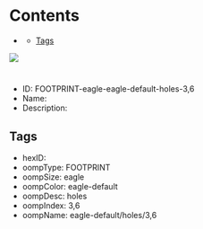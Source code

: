 



Contents
========

* [](#)
	* [Tags](#tags)
  
![][im]
# 

- ID: FOOTPRINT-eagle-eagle-default-holes-3,6
- Name: 
- Description: 

## Tags

- hexID: 
- oompType: FOOTPRINT
- oompSize: eagle
- oompColor: eagle-default
- oompDesc: holes
- oompIndex: 3,6
- oompName: eagle-default/holes/3,6



[im]: image.png
